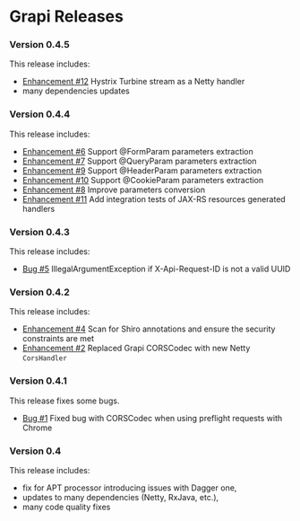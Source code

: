 # Grapi Releases #

### Version 0.4.5 ###

This release includes:

* [Enhancement #12](https://github.com/kalixia/Grapi/issues/12) Hystrix Turbine stream as a Netty handler
* many dependencies updates

### Version 0.4.4 ###

This release includes:

* [Enhancement #6](https://github.com/kalixia/Grapi/issues/6) Support @FormParam parameters extraction
* [Enhancement #7](https://github.com/kalixia/Grapi/issues/7) Support @QueryParam parameters extraction
* [Enhancement #9](https://github.com/kalixia/Grapi/issues/9) Support @HeaderParam parameters extraction
* [Enhancement #10](https://github.com/kalixia/Grapi/issues/10) Support @CookieParam parameters extraction
* [Enhancement #8](https://github.com/kalixia/Grapi/issues/8) Improve parameters conversion
* [Enhancement #11](https://github.com/kalixia/Grapi/issues/11) Add integration tests of JAX-RS resources generated handlers

### Version 0.4.3 ###

This release includes:

* [Bug #5](https://github.com/kalixia/Grapi/issues/5) IllegalArgumentException if X-Api-Request-ID is not a valid UUID

### Version 0.4.2 ###

This release includes:

* [Enhancement #4](https://github.com/kalixia/Grapi/issues/4) Scan for Shiro annotations and ensure the security constraints are met
* [Enhancement #2](https://github.com/kalixia/Grapi/issues/2) Replaced Grapi CORSCodec with new Netty ``` CorsHandler ```

### Version 0.4.1 ###

This release fixes some bugs.

* [Bug #1](https://github.com/kalixia/Grapi/issues/1) Fixed bug with CORSCodec when using preflight requests with Chrome

### Version 0.4  ###

This release includes:

* fix for APT processor introducing issues with Dagger one,
* updates to many dependencies (Netty, RxJava, etc.),
* many code quality fixes
